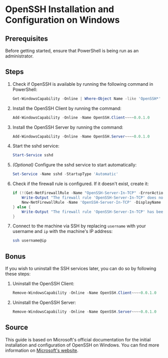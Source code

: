 # OpenSSH Installation and Configuration on Windows

## Prerequisites
Before getting started, ensure that PowerShell is being run as an administrator.

## Steps

1. Check if OpenSSH is available by running the following command in PowerShell:
   ```powershell
   Get-WindowsCapability -Online | Where-Object Name -like 'OpenSSH*'
   ```

2. Install the OpenSSH Client by running the command:
   ```powershell
   Add-WindowsCapability -Online -Name OpenSSH.Client~~~~0.0.1.0
   ```

3. Install the OpenSSH Server by running the command:
   ```powershell
   Add-WindowsCapability -Online -Name OpenSSH.Server~~~~0.0.1.0
   ```

4. Start the sshd service:
   ```powershell
   Start-Service sshd
   ```

5. *(Optional)* Configure the sshd service to start automatically:
   ```powershell
   Set-Service -Name sshd -StartupType 'Automatic'
   ```

6. Check if the firewall rule is configured. If it doesn't exist, create it:
   ```powershell
   if (!(Get-NetFirewallRule -Name "OpenSSH-Server-In-TCP" -ErrorAction SilentlyContinue | Select-Object Name, Enabled)) {
       Write-Output "The firewall rule 'OpenSSH-Server-In-TCP' does not exist, creating..."
       New-NetFirewallRule -Name 'OpenSSH-Server-In-TCP' -DisplayName 'OpenSSH Server (sshd)' -Enabled True -Direction Inbound -Protocol TCP -Action Allow -LocalPort 22
   } else {
       Write-Output "The firewall rule 'OpenSSH-Server-In-TCP' has been created and exists."
   }
   ```

7. Connect to the machine via SSH by replacing `username` with your username and `ip` with the machine's IP address:
   ```bash
   ssh username@ip
   ```

## Bonus

If you wish to uninstall the SSH services later, you can do so by following these steps:

1. Uninstall the OpenSSH Client:
   ```powershell
   Remove-WindowsCapability -Online -Name OpenSSH.Client~~~~0.0.1.0
   ```

2. Uninstall the OpenSSH Server:
   ```powershell
   Remove-WindowsCapability -Online -Name OpenSSH.Server~~~~0.0.1.0
   ```

## Source

This guide is based on Microsoft's official documentation for the initial installation and configuration of OpenSSH on Windows. You can find more information on [Microsoft's website](https://docs.microsoft.com/en-us/windows-server/administration/openssh/openssh_install_firstuse).
